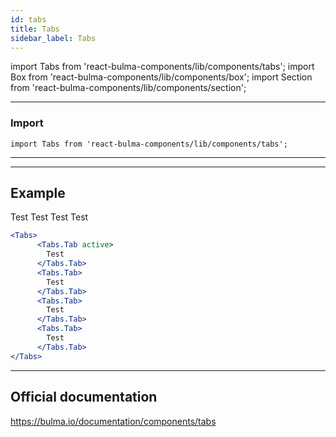 ```yaml
---
id: tabs
title: Tabs
sidebar_label: Tabs
---
```

import Tabs from 'react-bulma-components/lib/components/tabs';
import Box from 'react-bulma-components/lib/components/box';
import Section from 'react-bulma-components/lib/components/section';

---

###  **Import**


```shell
import Tabs from 'react-bulma-components/lib/components/tabs';
```
---

---
## **Example**

<Section>
<Tabs>
      <Tabs.Tab active>
        Test
      </Tabs.Tab>
      <Tabs.Tab>
        Test
      </Tabs.Tab>
      <Tabs.Tab>
        Test
      </Tabs.Tab>
      <Tabs.Tab>
        Test
      </Tabs.Tab>
</Tabs>
</Section>



```jsx
<Tabs>
      <Tabs.Tab active>
        Test
      </Tabs.Tab>
      <Tabs.Tab>
        Test
      </Tabs.Tab>
      <Tabs.Tab>
        Test
      </Tabs.Tab>
      <Tabs.Tab>
        Test
      </Tabs.Tab>
</Tabs>
```



---

## Official documentation

https://bulma.io/documentation/components/tabs